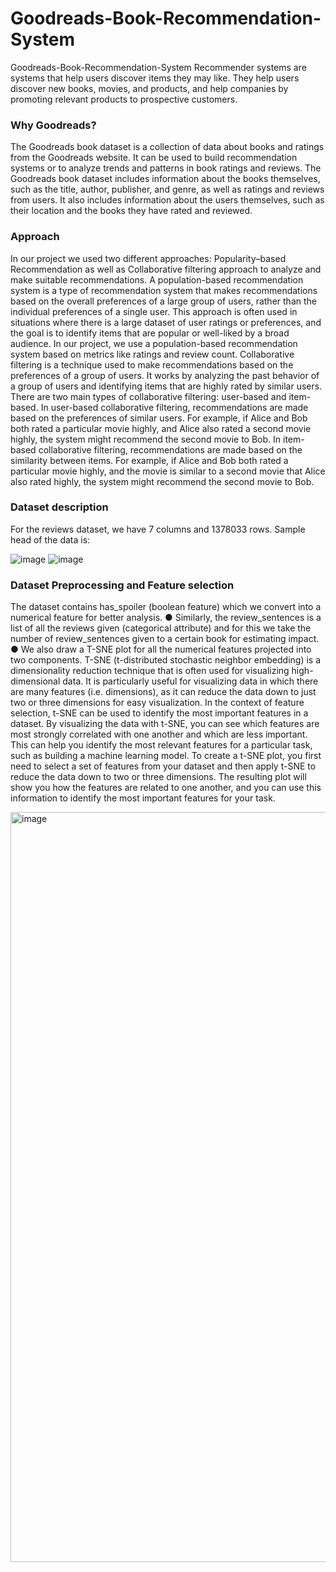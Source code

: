 # Goodreads-Book-Recommendation-System
Goodreads-Book-Recommendation-System 
Recommender systems are systems that help users discover items they may like. They help users discover new books, movies, and products, and help companies by promoting relevant products to prospective customers.

### Why Goodreads?
The Goodreads book dataset is a collection of data about books and ratings from the Goodreads website. It can be used to build recommendation systems or to analyze trends and patterns in book ratings and reviews. The Goodreads book dataset includes information about the books themselves, such as the title, author, publisher, and genre, as well as ratings and reviews from users. It also includes information about the users themselves, such as their location and the books they have rated and reviewed.

### Approach

In our project we used two different approaches: Popularity–based Recommendation as well as Collaborative filtering approach to analyze and make suitable recommendations.
A population-based recommendation system is a type of recommendation system that makes recommendations based on the overall preferences of a large group of users, rather than the individual preferences of a single user. This approach is often used in situations where there is a large dataset of user ratings or preferences, and the goal is to identify items that are popular or well-liked by a broad audience. In our project, we use a population-based recommendation system based on metrics like ratings and review count.
Collaborative filtering is a technique used to make recommendations based on the preferences of a group of users. It works by analyzing the past behavior of a group of users and identifying items that are highly rated by similar users.
There are two main types of collaborative filtering: user-based and item-based. In user-based collaborative filtering, recommendations are made based on the preferences of similar users. For example, if Alice and Bob both rated a particular movie highly, and Alice also rated a second movie highly, the system might recommend the second movie to Bob.
In item-based collaborative filtering, recommendations are made based on the similarity between items. For example, if Alice and Bob both rated a particular movie highly, and the movie is similar to a second movie that Alice also rated highly, the system might recommend the second movie to Bob.

### Dataset description

For the reviews dataset, we have 7 columns and 1378033 rows. Sample head of the data is:

![image](https://github.com/abhinavztb/Goodreads-Book-Recommendation-System/assets/28789570/2901469e-eb83-4bfc-b4b5-aa85dbf5414c)
![image](https://github.com/abhinavztb/Goodreads-Book-Recommendation-System/assets/28789570/eb46cc92-64aa-45be-841f-de1e1cb89427)

### Dataset Preprocessing and Feature selection
The dataset contains has_spoiler (boolean feature) which we convert into a numerical feature for better analysis.
● Similarly, the review_sentences is a list of all the reviews given (categorical attribute) and for this we take the number of review_sentences given to a certain book for estimating impact.
● We also draw a T-SNE plot for all the numerical features projected into two components.
T-SNE (t-distributed stochastic neighbor embedding) is a dimensionality reduction technique that is often used for visualizing high-dimensional data. It is particularly useful for visualizing data in which there are many features (i.e. dimensions), as it can reduce the data down to just two or three dimensions for easy visualization.
In the context of feature selection, t-SNE can be used to identify the most important features in a dataset. By visualizing the data with t-SNE, you can see which features are most strongly correlated with one another and which are less important. This can help you identify the most relevant features for a particular task, such as building a machine learning model.
To create a t-SNE plot, you first need to select a set of features from your dataset and then apply t-SNE to reduce the data down to two or three dimensions. The resulting plot will show you how the features are related to one another, and you can use this information to identify the most important features for your task.
 
  <img width="1200" alt="image" src="https://github.com/abhinavztb/Goodreads-Book-Recommendation-System/assets/28789570/f8c57edc-a869-4ca4-8f1d-26d892f75d23">

